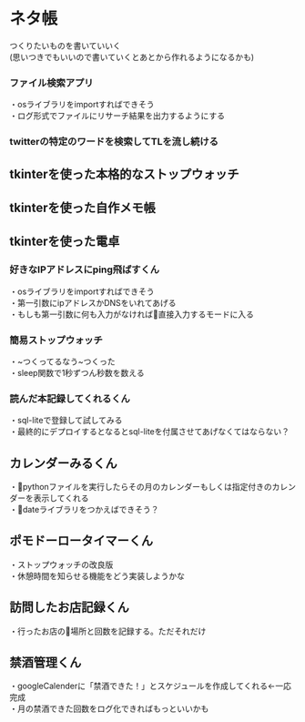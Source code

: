 # ネタ帳
つくりたいものを書いていいく  
(思いつきでもいいので書いていくとあとから作れるようになるかも)

### ファイル検索アプリ
・osライブラリをimportすればできそう  
・ログ形式でファイルにリサーチ結果を出力するようにする
### twitterの特定のワードを検索してTLを流し続ける

## tkinterを使った本格的なストップウォッチ

## tkinterを使った自作メモ帳

## tkinterを使った電卓

### 好きなIPアドレスにping飛ばすくん
・osライブラリをimportすればできそう  
・第一引数にipアドレスかDNSをいれてあげる  
・もしも第一引数に何も入力がなければ直接入力するモードに入る
### 簡易ストップウォッチ  
・~つくってるなう~つくった  
・sleep関数で1秒ずつん秒数を数える  
### 読んだ本記録してくれるくん
・sql-liteで登録して試してみる  
・最終的にデプロイするとなるとsql-liteを付属させてあげなくてはならない？
## カレンダーみるくん
・pythonファイルを実行したらその月のカレンダーもしくは指定付きのカレンダーを表示してくれる  
・dateライブラリをつかえばできそう？
## ポモドーロータイマーくん
・ストップウォッチの改良版  
・休憩時間を知らせる機能をどう実装しようかな
## 訪問したお店記録くん
・行ったお店の場所と回数を記録する。ただそれだけ
## 禁酒管理くん
・googleCalenderに「禁酒できた！」とスケジュールを作成してくれる←一応完成   
・月の禁酒できた回数をログ化できればもっといいかも
